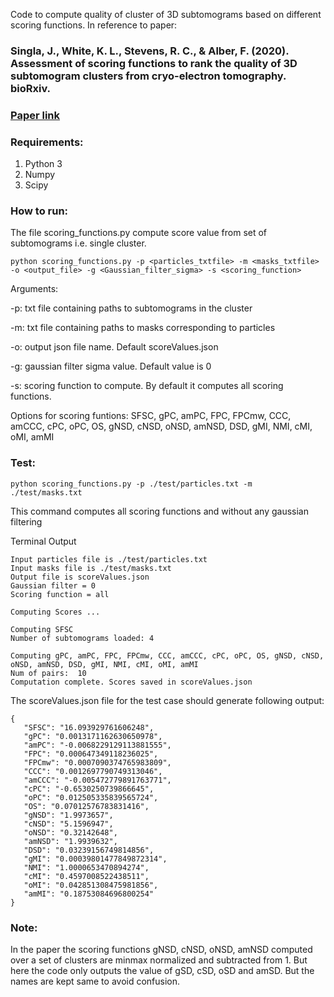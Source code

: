 Code to compute quality of cluster of 3D subtomograms based on different scoring functions. In reference to paper:
### Singla, J., White, K. L., Stevens, R. C., & Alber, F. (2020). Assessment of scoring functions to rank the quality of 3D subtomogram clusters from cryo-electron tomography. bioRxiv.
### [Paper link](https://www.biorxiv.org/content/10.1101/2020.06.23.125823v2.article-metrics)

### Requirements:
1. Python 3
2. Numpy
3. Scipy


### How to run:
The file scoring_functions.py compute score value from set of subtomograms i.e. single cluster.

```console
python scoring_functions.py -p <particles_txtfile> -m <masks_txtfile> -o <output_file> -g <Gaussian_filter_sigma> -s <scoring_function>
```
Arguments:

-p: txt file containing paths to subtomograms in the cluster

-m: txt file containing paths to masks corresponding to particles

-o: output json file name. Default scoreValues.json

-g: gaussian filter sigma value. Default value is 0

-s: scoring function to compute. By default it computes all scoring functions.

Options for scoring funtions: SFSC, gPC, amPC, FPC, FPCmw, CCC, amCCC, cPC, oPC, OS, gNSD, cNSD, oNSD, amNSD, DSD, gMI, NMI, cMI, oMI, amMI


### Test:
```console
python scoring_functions.py -p ./test/particles.txt -m ./test/masks.txt
```
This command computes all scoring functions and without any gaussian filtering

Terminal Output
```console
Input particles file is ./test/particles.txt
Input masks file is ./test/masks.txt
Output file is scoreValues.json
Gaussian filter = 0
Scoring function = all

Computing Scores ...

Computing SFSC
Number of subtomograms loaded: 4

Computing gPC, amPC, FPC, FPCmw, CCC, amCCC, cPC, oPC, OS, gNSD, cNSD, oNSD, amNSD, DSD, gMI, NMI, cMI, oMI, amMI
Num of pairs:  10
Computation complete. Scores saved in scoreValues.json
```
The scoreValues.json file for the test case should generate following output:
```console
{
   "SFSC": "16.093929761606248",
   "gPC": "0.0013171162630650978",
   "amPC": "-0.0068229129113881555",
   "FPC": "0.000647349118236025",
   "FPCmw": "0.0007090374765983809",
   "CCC": "0.0012697790749313046",
   "amCCC": "-0.005472779891763771",
   "cPC": "-0.6530250739866645",
   "oPC": "0.012505335839565724",
   "OS": "0.07012576783831416",
   "gNSD": "1.9973657",
   "cNSD": "5.1596947",
   "oNSD": "0.32142648",
   "amNSD": "1.9939632",
   "DSD": "0.03239156749814856",
   "gMI": "0.00039801477849872314",
   "NMI": "1.0000653470894274",
   "cMI": "0.4597008522438511",
   "oMI": "0.042851308475981856",
   "amMI": "0.18753084696800254"
}
```

### Note:

In the paper the scoring functions gNSD, cNSD, oNSD, amNSD computed over a set of clusters are minmax normalized and subtracted from 1. But here the code only outputs the value of gSD, cSD, oSD and amSD. But the names are kept same to avoid confusion.
